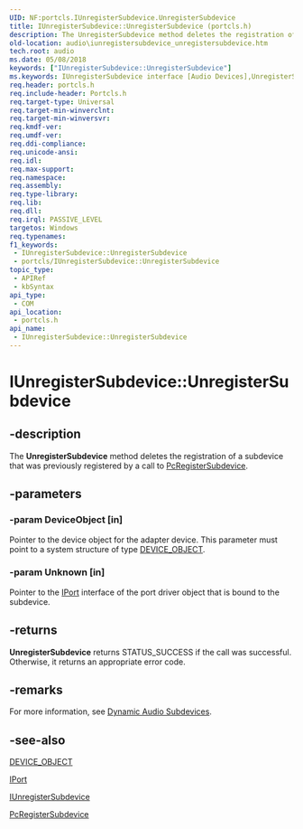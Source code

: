 ```yaml
---
UID: NF:portcls.IUnregisterSubdevice.UnregisterSubdevice
title: IUnregisterSubdevice::UnregisterSubdevice (portcls.h)
description: The UnregisterSubdevice method deletes the registration of a subdevice that was previously registered by a call to PcRegisterSubdevice.
old-location: audio\iunregistersubdevice_unregistersubdevice.htm
tech.root: audio
ms.date: 05/08/2018
keywords: ["IUnregisterSubdevice::UnregisterSubdevice"]
ms.keywords: IUnregisterSubdevice interface [Audio Devices],UnregisterSubdevice method, IUnregisterSubdevice.UnregisterSubdevice, IUnregisterSubdevice::UnregisterSubdevice, UnregisterSubdevice, UnregisterSubdevice method [Audio Devices], UnregisterSubdevice method [Audio Devices],IUnregisterSubdevice interface, audio.iunregistersubdevice_unregistersubdevice, audmp-routines_8fb24a5e-af25-42e0-a96e-2f4728f17cde.xml, portcls/IUnregisterSubdevice::UnregisterSubdevice
req.header: portcls.h
req.include-header: Portcls.h
req.target-type: Universal
req.target-min-winverclnt: 
req.target-min-winversvr: 
req.kmdf-ver: 
req.umdf-ver: 
req.ddi-compliance: 
req.unicode-ansi: 
req.idl: 
req.max-support: 
req.namespace: 
req.assembly: 
req.type-library: 
req.lib: 
req.dll: 
req.irql: PASSIVE_LEVEL
targetos: Windows
req.typenames: 
f1_keywords:
 - IUnregisterSubdevice::UnregisterSubdevice
 - portcls/IUnregisterSubdevice::UnregisterSubdevice
topic_type:
 - APIRef
 - kbSyntax
api_type:
 - COM
api_location:
 - portcls.h
api_name:
 - IUnregisterSubdevice::UnregisterSubdevice
---
```


# IUnregisterSubdevice::UnregisterSubdevice


## -description

The <b>UnregisterSubdevice</b> method deletes the registration of a subdevice that was previously registered by a call to <a href="/windows-hardware/drivers/ddi/portcls/nf-portcls-pcregistersubdevice">PcRegisterSubdevice</a>.

## -parameters

### -param DeviceObject [in]


Pointer to the device object for the adapter device. This parameter must point to a system structure of type <a href="/windows-hardware/drivers/ddi/wdm/ns-wdm-_device_object">DEVICE_OBJECT</a>.

### -param Unknown [in]


Pointer to the <a href="/windows-hardware/drivers/ddi/portcls/nn-portcls-iport">IPort</a> interface of the port driver object that is bound to the subdevice.

## -returns

<b>UnregisterSubdevice</b> returns STATUS_SUCCESS if the call was successful. Otherwise, it returns an appropriate error code.

## -remarks

For more information, see <a href="/windows-hardware/drivers/audio/dynamic-audio-subdevices">Dynamic Audio Subdevices</a>.

## -see-also

<a href="/windows-hardware/drivers/ddi/wdm/ns-wdm-_device_object">DEVICE_OBJECT</a>



<a href="/windows-hardware/drivers/ddi/portcls/nn-portcls-iport">IPort</a>



<a href="/windows-hardware/drivers/ddi/portcls/nn-portcls-iunregistersubdevice">IUnregisterSubdevice</a>



<a href="/windows-hardware/drivers/ddi/portcls/nf-portcls-pcregistersubdevice">PcRegisterSubdevice</a>

